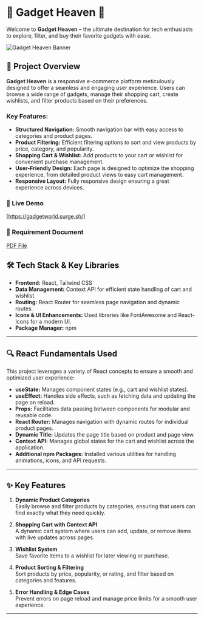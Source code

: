 # 🌌 Gadget Heaven 🌌
Welcome to **Gadget Heaven** – the ultimate destination for tech enthusiasts to explore, filter, and buy their favorite gadgets with ease.

![Gadget Heaven Banner](https://i.ibb.co.com/zxQbGST/banner.jpg)

## 📜 Project Overview

**Gadget Heaven** is a responsive e-commerce platform meticulously designed to offer a seamless and engaging user experience. Users can browse a wide range of gadgets, manage their shopping cart, create wishlists, and filter products based on their preferences.

### Key Features:
- **Structured Navigation:** Smooth navigation bar with easy access to categories and product pages.
- **Product Filtering:** Efficient filtering options to sort and view products by price, category, and popularity.
- **Shopping Cart & Wishlist:** Add products to your cart or wishlist for convenient purchase management.
- **User-Friendly Design:** Each page is designed to optimize the shopping experience, from detailed product views to easy cart management.
- **Responsive Layout:** Fully responsive design ensuring a great experience across devices.

### 🚀 Live Demo
[https://gadgetworld.surge.sh/]

### 📄 Requirement Document
[PDF File](https://drive.google.com/file/d/14AWvaEjVXrwU3NX0iJFTseKotqoF45cX/view)

## 🛠️ Tech Stack & Key Libraries

- **Frontend:** React, Tailwind CSS
- **Data Management:** Context API for efficient state handling of cart and wishlist.
- **Routing:** React Router for seamless page navigation and dynamic routes.
- **Icons & UI Enhancements:** Used libraries like FontAwesome and React-Icons for a modern UI.
- **Package Manager:** npm

---

## 🔍 React Fundamentals Used

This project leverages a variety of React concepts to ensure a smooth and optimized user experience:

- **useState:** Manages component states (e.g., cart and wishlist states).
- **useEffect:** Handles side effects, such as fetching data and updating the page on reload.
- **Props:** Facilitates data passing between components for modular and reusable code.
- **React Router:** Manages navigation with dynamic routes for individual product pages.
- **Dynamic Title:** Updates the page title based on product and page view.
- **Context API:** Manages global states for the cart and wishlist across the application.
- **Additional npm Packages:** Installed various utilities for handling animations, icons, and API requests.

---

## ✨ Key Features

1. **Dynamic Product Categories**  
   Easily browse and filter products by categories, ensuring that users can find exactly what they need quickly.

2. **Shopping Cart with Context API**  
   A dynamic cart system where users can add, update, or remove items with live updates across pages.

3. **Wishlist System**  
   Save favorite items to a wishlist for later viewing or purchase.

4. **Product Sorting & Filtering**  
   Sort products by price, popularity, or rating, and filter based on categories and features.

5. **Error Handling & Edge Cases**  
   Prevent errors on page reload and manage price limits for a smooth user experience.

---